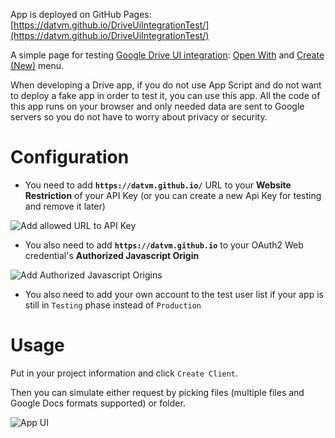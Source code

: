 App is deployed on GitHub Pages: [https://datvm.github.io/DriveUiIntegrationTest/](https://datvm.github.io/DriveUiIntegrationTest/)

A simple page for testing [Google Drive UI integration](https://developers.google.com/drive/api/guides/about-apps): [Open With](https://developers.google.com/drive/api/guides/integrate-open) and [Create (New)](https://developers.google.com/drive/api/guides/integrate-create) menu.

When developing a Drive app, if you do not use App Script and do not want to deploy a fake app in order to test it, you can use this app. All the code of this app runs on your browser and only needed data are sent to Google servers so you do not have to worry about privacy or security.

# Configuration

- You need to add **`https://datvm.github.io/`** URL to your **Website Restriction** of your API Key (or you can create a new Api Key for testing and remove it later)

![Add allowed URL to API Key](https://user-images.githubusercontent.com/6388546/208389048-49d0cc1c-fb48-497b-b1fd-04dc059275bb.png)

- You also need to add **`https://datvm.github.io`** to your OAuth2 Web credential's **Authorized Javascript Origin**

![Add Authorized Javascript Origins](https://user-images.githubusercontent.com/6388546/208385912-c0cef757-ec53-4b05-bf4f-b2245aa3f8ad.png)

- You also need to add your own account to the test user list if your app is still in `Testing` phase instead of `Production`

# Usage

Put in your project information and click `Create Client`.

Then you can simulate either request by picking files (multiple files and Google Docs formats supported) or folder.

![App UI](https://user-images.githubusercontent.com/6388546/208389685-3c651ed9-9fbc-4f40-ba8e-f0c0658c60a7.png)
